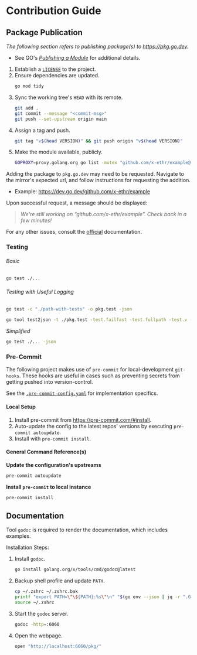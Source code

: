 # Contribution Guide

## Package Publication

_The following section refers to publishing package(s) to https://pkg.go.dev._

- See GO's [*Publishing a Module*](https://go.dev/doc/modules/publishing) for additional details.

1. Establish a [`LICENSE`](https://spdx.org/licenses/) to the project.
2. Ensure dependencies are updated.
    ```bash
    go mod tidy
    ```
3. Sync the working tree's `HEAD` with its remote.
    ```bash
    git add .
    git commit --message "<commit-msg>"
    git push --set-upstream origin main
    ```
4. Assign a tag and push.
    ```bash
    git tag "v$(head VERSION)" && git push origin "v$(head VERSION)"
    ```
5. Make the module available, publicly.
    ```bash
    GOPROXY=proxy.golang.org go list -mutex "github.com/x-ethr/example@v$(head VERSION)"
    ```

Adding the package to `pkg.go.dev` may need to be requested. Navigate to the mirror's expected url, and follow
instructions for requesting the addition.

- Example: https://dev.go.dev/github.com/x-ethr/example

Upon successful request, a message should be displayed:

> _We're still working on “github.com/x-ethr/example”. Check back in a few minutes!_

For any other issues, consult the [official](https://pkg.go.dev/about#adding-a-package) documentation.

### Testing

###### Basic

```bash
go test ./...
```

###### Testing with Useful Logging

```bash
go test -c "./path-with-tests" -o pkg.test -json

go tool test2json -t ./pkg.test -test.failfast -test.fullpath -test.v -test.paniconexit0
```

*Simplified*

```bash
go test ./... -json
```

### Pre-Commit

The following project makes use of `pre-commit` for local-development `git-hooks`. These hooks are useful
in cases such as preventing secrets from getting pushed into version-control.

See the [`.pre-commit-config.yaml`](.pre-commit-config.yaml) for implementation specifics.

#### Local Setup

1. Install pre-commit from https://pre-commit.com/#install.
2. Auto-update the config to the latest repos' versions by executing `pre-commit autoupdate`.
3. Install with `pre-commit install`.

#### General Command Reference(s)

**Update the configuration's upstreams**

```bash
pre-commit autoupdate
```

**Install `pre-commit` to local instance**

```bash
pre-commit install
```

## Documentation

Tool `godoc` is required to render the documentation, which includes examples.

Installation Steps:

1. Install `godoc`.
    ```bash
    go install golang.org/x/tools/cmd/godoc@latest
    ```
2. Backup shell profile and update `PATH`.
    ```bash
    cp ~/.zshrc ~/.zshrc.bak
    printf "export PATH=\"\${PATH}:%s\"\n" "$(go env --json | jq -r ".GOPATH")/bin" >> ~/.zshrc
    source ~/.zshrc
    ```
3. Start the `godoc` server.
    ```bash
    godoc -http=:6060
    ```
4. Open the webpage.
    ```bash
    open "http://localhost:6060/pkg/"
    ```
